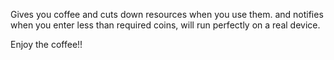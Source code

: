 Gives you coffee and cuts down resources when you use them. and notifies when you enter less than required coins, will run perfectly on a real device.

Enjoy the coffee!!
